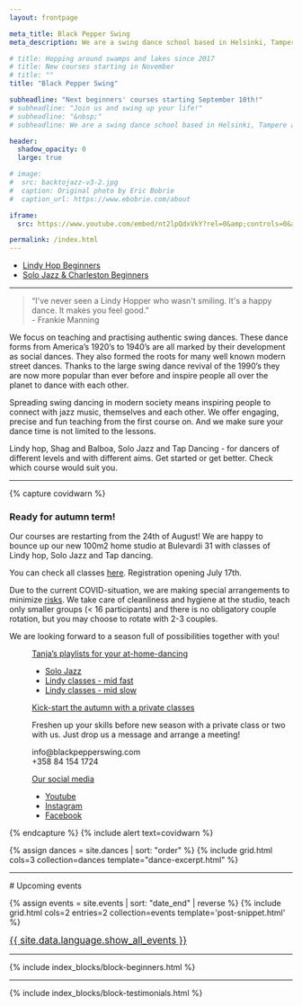 ```yaml
---
layout: frontpage

meta_title: Black Pepper Swing
meta_description: We are a swing dance school based in Helsinki, Tampere and Jyväskylä, founded and run through passion for authentic swing dances. We teach, organize, social dance, perform and keep the dance floor busy.

# title: Hopping around swamps and lakes since 2017
# title: New courses starting in November
# title: ""
title: "Black Pepper Swing"

subheadline: "Next beginners' courses starting September 10th!"
# subheadline: "Join us and swing up your life!"
# subheadline: "&nbsp;"
# subheadline: We are a swing dance school based in Helsinki, Tampere and Jyväskylä, founded and run through passion for authentic swing dances. We teach, organize, social dance, perform and keep the dance floor busy.

header:
  shadow_opacity: 0
  large: true

# image:
#  src: backtojazz-v3-2.jpg
#  caption: Original photo by Eric Bobrie
#  caption_url: https://www.ebobrie.com/about

iframe:
  src: https://www.youtube.com/embed/nt2lpQdxVkY?rel=0&amp;controls=0&amp;disablekb=1&amp;playsinline=1&amp;showinfo=0&amp;version=3&amp;loop=1&amp;playlist=nt2lpQdxVkY&amp;autoplay=1&amp;enablejsapi=1

permalink: /index.html
---
```


<!--
{% comment %}

## Our teachers

{% include grid.html cols=4 collection=site.teachers template='teacher-snippet.html' %}

{% endcomment %}
A
-->

<ul class="button-group text-center">
<li><a href="https://portal.blackpepperswing.com/courses/0ilqre62ilbv9eesulbh6dksd8" class="button">Lindy Hop Beginners</a></li>
<li><a href="https://portal.blackpepperswing.com/courses/1526pbdujeh8b2tt3hf0ps9l5u" class="button">Solo Jazz & Charleston Beginners</a></li>
</ul>
<div class="b60"><hr/></div>

> “I've never seen a Lindy Hopper who wasn't smiling. It's a happy dance. It makes you feel good.”  
  \- Frankie Manning

We focus on teaching and practising authentic swing dances. These dance forms from America’s 1920’s to 1940’s are all marked by their development as social dances. They also formed the roots for many well known modern street dances. Thanks to the large swing dance revival of the 1990’s they are now more popular than ever before and inspire people all over the planet to dance with each other. 

Spreading swing dancing in modern society means inspiring people to connect with jazz music, themselves and each other. We offer engaging, precise and fun teaching from the first course on. And we make sure your dance time is not limited to the lessons.

Lindy hop, Shag and Balboa, Solo Jazz and Tap Dancing - for dancers of different levels and with different aims. Get started or get better. Check which course would suit you.

<!--

<div class="text-center">
  <a href="{{ site.baseurl }}/courses" class="button">Check the courses</a>
  <p>
  We offer Lindy hop, Tap dancing, Solo Jazz and Slow dancing.<br/>
  Registration is open!
  </p>
</div>

-->


<div class="t50"><hr/></div>

{% capture covidwarn %}
<h3>Ready for autumn term!</h3>
<p>Our courses are restarting from the 24th of August! We are happy to bounce up our new 100m2 home studio at Bulevardi 31 with classes of Lindy hop, Solo Jazz and Tap dancing.</p>
<p>You can check all classes <a href="/courses">here</a>. Registration opening July 17th.</p>
<p>Due to the current COVID-situation, we are making special arrangements to minimize <a href="https://blackpepperswing.freshdesk.com/en/support/solutions/articles/42000077421-our-covid-19-protocol" target="_blank">risks</a>. We take care of cleanliness and hygiene at the studio, teach only smaller groups (&lt; 16 participants) and there is no obligatory couple rotation, but you may choose to rotate with 2-3 couples.</p>
<p>We are looking forward to a season full of possibilities together with you!</p>

<dl class="accordion" data-accordion>
  <dd class="accordion-navigation">
    <a href="#danceathome-music">Tanja’s playlists for your at-home-dancing</a>
    <div id="danceathome-music" class="content"><ul>
<li><a href="https://open.spotify.com/playlist/46xyHq9USHUU8oyEDscMVA?si=RPNdzrf1S5OzsuLcM1k8WQ" target="_blank">Solo Jazz</a></li>
<li><a href="https://open.spotify.com/playlist/02b3VBQAntX9KmBNuSqEIE?si=1GXp5BkKTrmA1YWzi5Ud_A" target="_blank">Lindy classes - mid fast</a></li>
<li><a href="https://open.spotify.com/playlist/3GXUexIVeXvxCuWzPcjqy1?si=AafwfOJ4SBenXCl-s3vXhw" target="_blank">Lindy classes - mid slow</a></li>
</ul>
    </div>
  </dd>
  <dd class="accordion-navigation">
    <a href="#private-class">Kick-start the autumn with a private classes</a>
    <div id="private-class" class="content">
      <p>Freshen up your skills before new season with a private class or two with us. Just drop us a message and arrange a meeting!</p>
      <p>info@blackpepperswing.com<br/>+358 84 154 1724</p>
    </div>
  </dd>
  <dd class="accordion-navigation">
    <a href="#social-media">Our social media</a>
    <div id="social-media" class="content">
      <ul>
        <li><a href="https://www.youtube.com/channel/UCqhUGGN-O_FC5Luf3wOmO1g" target="_blank">Youtube</a></li>
        <li><a href="https://www.instagram.com/blackpepperswing/" target="_blank">Instagram</a></li>
        <li> <a href="https://www.facebook.com/blackpepperswing/" target="_blank">Facebook</a></li>
      </ul>
    </div>
  </dd>
</dl>
{% endcapture %}
{% include alert text=covidwarn %}


{% assign dances = site.dances | sort: "order" %}
{% include grid.html cols=3 collection=dances template="dance-excerpt.html" %}


<div class="t50"><hr/></div>
# Upcoming events

{% assign events = site.events | sort: "date_end" | reverse %}
{% include grid.html cols=2 entries=2 collection=events template='post-snippet.html' %}
<div class="text-center t50">
  <a href="{{ site.baseurl }}/events"><big>{{ site.data.language.show_all_events }}</big></a>
</div>


<div class="t50"><hr/></div>

{% include index_blocks/block-beginners.html %}


<div class="t50"><hr/></div>

{% include index_blocks/block-testimonials.html %}

<!--
{% comment %}

## Latest articles

{% include grid.html cols=2 entries=2 collection=site.posts template='post-snippet.html' %}
<div class="text-center">
  <a href="blog"><big>{{ site.data.language.show_all_articles }}</big></a>
</div>

{% endcomment %}
-->
